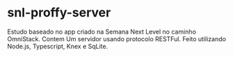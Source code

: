 # snl-proffy-server
Estudo baseado no app criado na Semana Next Level no caminho OmniStack. Contem Um servidor usando protocolo RESTFul. Feito utilizando Node.js, Typescript, Knex e SqLite.

